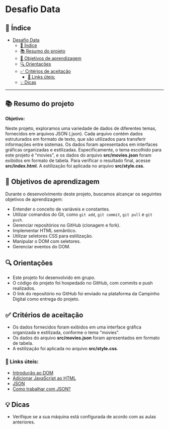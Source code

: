 # Desafio Data

## 📄 Índice

- [Desafio Data](#desafio-data)
  - [📄 Índice](#-índice)
  - [📚 Resumo do projeto](#-resumo-do-projeto)
  - [🎯 Objetivos de aprendizagem](#-objetivos-de-aprendizagem)
  - [🔍 Orientações](#-orientações)
  - [✅ Critérios de aceitação](#-critérios-de-aceitação)
    - [🔗 Links úteis:](#-links-úteis)
  - [💡 Dicas](#-dicas)

***

## 📚 Resumo do projeto

**Objetivo:**

Neste projeto, exploramos uma variedade de dados de diferentes temas, fornecidos em arquivos JSON (.json). Cada arquivo contém dados estruturados em formato de texto, que são utilizados para transferir informações entre sistemas. Os dados foram apresentados em interfaces gráficas organizadas e estilizadas. Especificamente, o tema escolhido para este projeto é "movies", e os dados do arquivo **src/movies.json** foram exibidos em formato de tabela. Para verificar o resultado final, acesse **src/index.html**. A estilização foi aplicada no arquivo **src/style.css**.

## 🎯 Objetivos de aprendizagem

Durante o desenvolvimento deste projeto, buscamos alcançar os seguintes objetivos de aprendizagem:

- Entender o conceito de variáveis e constantes.
- Utilizar comandos do Git, como `git add`, `git commit`, `git pull` e `git push`.
- Gerenciar repositórios no GitHub (clonagem e fork).
- Implementar HTML semântico.
- Utilizar seletores CSS para estilização.
- Manipular o DOM com seletores.
- Gerenciar eventos do DOM.

## 🔍 Orientações

- Este projeto foi desenvolvido em grupo.
- O código do projeto foi hospedado no GitHub, com commits e push realizados.
- O link do repositório no GitHub foi enviado na plataforma da Campinho Digital como entrega do projeto.

## ✅ Critérios de aceitação

- Os dados fornecidos foram exibidos em uma interface gráfica organizada e estilizada, conforme o tema "movies".
- Os dados do arquivo **src/movies.json** foram apresentados em formato de tabela.
- A estilização foi aplicada no arquivo **src/style.css**.

### 🔗 Links úteis:

- [Introdução ao DOM](https://developer.mozilla.org/pt-BR/docs/Web/API/Document_Object_Model/Introduction)
- [Adicionar JavaScript ao HTML](https://www.hostinger.com.br/tutoriais/como-adicionar-javascript-no-html)
- [JSON](https://www.google.com/search?q=o+que+%C3%A9+json&oq=O+QUE+%C3%89+JSON&aqs=chrome.0.69i59j0i512l6j69i60.1993j0j7&sourceid=chrome&ie=UTF-8)
- [Como trabalhar com JSON?](https://developer.mozilla.org/pt-BR/docs/Learn/JavaScript/Objects/JSON)

## 💡 Dicas

- Verifique se a sua máquina está configurada de acordo com as aulas anteriores.
